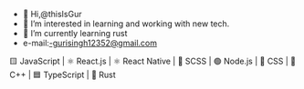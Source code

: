 - 👋 Hi,@thisIsGur
- 👀 I’m interested in learning and working with  new tech.
- 🌱 I’m currently learning rust 
- e-mail:-gurisingh12352@gmail.com
<!---
thisIsGur/thisIsGur is a ✨ special ✨ repository because its `README.md` (this file) appears on your GitHub profile.
You can click the Preview link to take a look at your changes.
--->

🟨 JavaScript | 
⚛️ React.js | 
⚛️ React Native | 
🎨 SCSS | 
🟢 Node.js | 
🎨 CSS | 
🐌 C++ | 
🟦 TypeScript | 
🦀 Rust

